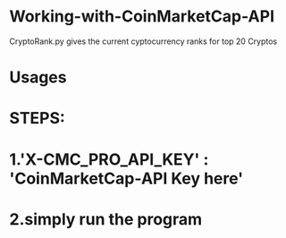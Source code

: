 # Working-with-CoinMarketCap-API
CryptoRank.py  gives the current cyptocurrency ranks for top 20 Cryptos

# Usages
# STEPS:
# 1.'X-CMC_PRO_API_KEY' : 'CoinMarketCap-API Key here'
# 2.simply run the program
